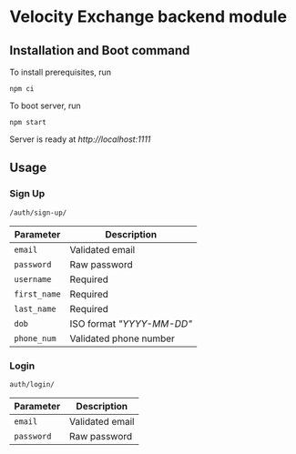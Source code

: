 # Velocity Exchange backend module

## Installation and Boot command

To install prerequisites, run

```
npm ci
```

To boot server, run

```
npm start
```

Server is ready at _http://localhost:1111_

## Usage

### Sign Up

`/auth/sign-up/`

|Parameter|Description|
|-|-|
|`email`|Validated email|
|`password`|Raw password|
|`username`|Required|
|`first_name`|Required|
|`last_name`|Required|
|`dob`|ISO format *"YYYY-MM-DD"*|
|`phone_num`|Validated phone number|

### Login

`auth/login/`

|Parameter|Description|
|-|-|
|`email`|Validated email|
|`password`|Raw password|